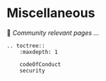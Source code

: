 # Miscellaneous

📜 _Community relevant pages ..._

```{eval-rst}
.. toctree::
    :maxdepth: 1

    codeOfConduct
    security
```